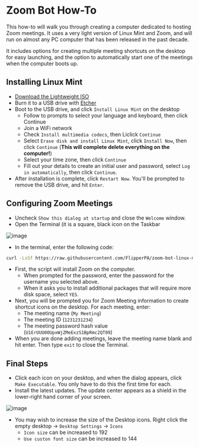 # Zoom Bot How-To

This how-to will walk you through creating a computer dedicated to hosting Zoom meetings. It uses a very light version of Linux Mint and Zoom, and will run on almost any PC computer that has been released in the past decade.

It includes options for creating multiple meeting shortcuts on the desktop for easy launching, and the option to automatically start one of the meetings when the computer boots up.

## Installing Linux Mint

* [Download the Lightweight ISO](https://linuxmint.com/edition.php?id=320)
* Burn it to a USB drive with [Etcher](https://etcher.balena.io/)
* Boot to the USB drive, and click `Install Linux Mint` on the desktop
    * Follow to prompts to select your language and keyboard, then click Continue
    * Join a WiFi network
    * Check `Install multimedia codecs`, then Liclick `Continue`
    * Select `Erase disk and install Linux Mint`, click `Install Now`, then click `Continue` (**This will complete delete everything on the computer!**)
    * Select your time zone, then click `Continue`
    * Fill out your details to create an initial user and password, select `Log in automatically`, then click `Continue`.
 * After installation is complete, click `Restart Now`. You'll be prompted to remove the USB drive, and hit `Enter`.

## Configuring Zoom Meetings

* Uncheck `Show this dialog at startup` and close the `Welcome` window.
* Open the Terminal (it is a square, black icon on the Taskbar

![image](https://github.com/user-attachments/assets/ea14d6a5-096a-4e5b-9925-3ca79c9a7fd1)

* In the terminal, enter the following code:

```bash
curl -LsSf https://raw.githubusercontent.com/FlipperPA/zoom-bot-linux-mint/refs/heads/main/zoombot.sh -o /tmp/zoombot.sh && . /tmp/zoombot.sh
```

* First, the script will install Zoom on the computer.
    * When prompted for the password, enter the password for the username you selected above.
    * When it asks you to install additional packages that will require more disk space, select `YES`.
* Next, you will be prompted you for Zoom Meeting information to create shortcut icons on the desktop. For each meeting, enter:
    * The meeting name (`My Meeting`)
    * The meeting ID (`1231231234`)
    * The meeting password hash value (`U1ErUUU0OUpxWjZMeExzS1BpRmc2QT09`)
* When you are done adding meetings, leave the meeting name blank and hit enter. Then type `exit` to close the Terminal.

## Final Steps

* Click each icon on your desktop, and when the dialog appears, click `Make Executable`. You only have to do this the first time for each.
* Install the latest updates. The update center appears as a shield in the lower-right hand corner of your screen.

![image](https://github.com/user-attachments/assets/c4efdfab-80cb-4ec3-896d-82a3c5ec286f)

* You may wish to increase the size of the Desktop icons. Right click the empty desktop -> `Desktop Settings` -> `Icons`
    * `Icon size` can be increased to 192
    * `Use custon font size` can be increased to 144
